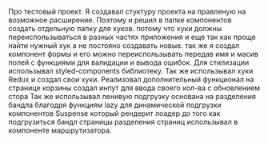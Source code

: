 Про тестовый проект.
Я создавал стуктуру проекта на правленую на возможное расширение.
Поэтому и решил в папке компонентов создать отдельную папку для хуков.
потому что хуки должны переиспользываться в разных частях приложения и еще так как проще найти нужный хук а не постояно создавать новые.
так же я создал компонент формы и его можно переиспользывать передав имя и масив полей с функциями для валидации и вывода ошибок.
Для стилизации использывал styled-components библиотеку.
Так же использывал хуки Redux и создал свои хуки.
Реализовал дополнительный функционал на странице корзины создал инпут для ввода своего кол-ва с обновлением стора
Так же использывал ленивую подгрузку основана на разделения бандла благодря функциям lazy для динамической подгрузки компонентов Suspense который рендерит лоадер до того как подгрузиться бандл страницы 
разделения страниц использывал в компоненте маршрутизатора.
